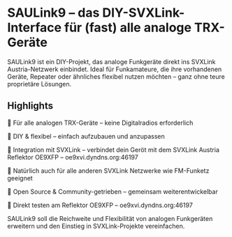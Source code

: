 # SAULink9 – das DIY-SVXLink-Interface für (fast) alle analoge TRX-Geräte

SAULink9 ist ein DIY-Projekt, das analoge Funkgeräte direkt ins SVXLink Austria-Netzwerk einbindet. Ideal für Funkamateure, die ihre vorhandenen Geräte, Repeater oder ähnliches flexibel nutzen möchten – ganz ohne teure proprietäre Lösungen.

## Highlights

🔹 Für alle analogen TRX-Geräte – keine Digitalradios erforderlich

🔹 DIY & flexibel – einfach aufzubauen und anzupassen

🔹 Integration mit SVXLink – verbindet dein Geröt mit dem SVXLink Austria Reflektor OE9XFP – oe9xvi.dyndns.org:46197

🔹 Natürlich auch für alle anderen SVXLink Netzwerke wie FM-Funketz geeignet

🔹 Open Source & Community-getrieben – gemeinsam weiterentwickelbar

🔹 Direkt testen am Reflektor OE9XFP – oe9xvi.dyndns.org:46197

SAULink9 soll die Reichweite und Flexibilität von analogen Funkgeräten erweitern und den Einstieg in SVXLink-Projekte vereinfachen.

